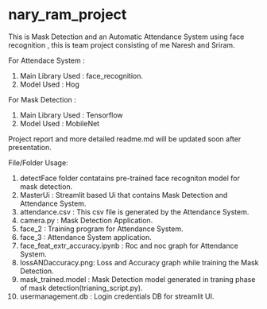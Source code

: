 # nary_ram_project
This is Mask Detection and an Automatic Attendance System using face recognition , this is team project consisting of me Naresh and Sriram.

For Attendace System :
1. Main Library Used : face_recognition.
2. Model Used : Hog

For Mask Detection :
1. Main Library Used : Tensorflow
2. Model Used : MobileNet

Project report and more detailed readme.md will be updated soon after presentation.

File/Folder Usage:
1. detectFace folder contatains pre-trained face recogniton model for mask detection.
2. MasterUi : Streamlit based Ui that contains Mask Detection and Attendance System.
3. attendance.csv : This csv file is generated by the Attendance System.
4. camera.py : Mask Detection Application.
5. face_2 : Training program for Attendance System.
6. face_3 : Attendance System application.
7. face_feat_extr_accuracy.ipynb : Roc and noc graph for Attendance System.
8. lossANDaccuracy.png: Loss and Accuracy graph while training the Mask Detection.
9. mask_trained.model : Mask Detection model generated in traning phase of mask detection(trianing_script.py).
10. usermanagement.db : Login credentials DB for streamlit UI.
